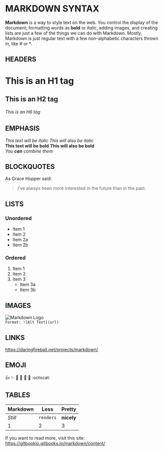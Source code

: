 # MARKDOWN SYNTAX
__Markdown__ is a way to style text on the web. You control the display of the document; formatting words as __bold__ or _italic_, adding images, and creating lists are just a few of the things we can do with Markdown. Mostly, Markdown is just regular text with a few non-alphabetic characters thrown in, like # or *.

## HEADERS
# This is an H1 tag
## This is an H2 tag
###### This is an H6 tag

## EMPHASIS
*This text will be italic* _This will also be italic_<br>
**This text will be bold** __This will also be bold__<br>
*You **can** combine them*

## BLOCKQUOTES
As Grace Hopper said:
> I’ve always been more interested 
> in the future than in the past.

## LISTS
### Unordered
* Item 1
* Item 2
* Item 2a 
* Item 2b

### Ordered
1. Item 1 
2. Item 2 
3. Item 3
    * Item 3a 
    * Item 3b
    
## IMAGES
![Markdown Logo](http://www.ideliverable.com/Themes/Evasive/Images/Markdown-128.png)<br>
`Format: ![Alt Text](url)`

## LINKS
https://daringfireball.net/projects/markdown/

## EMOJI
:+1: :sparkles: :camel: :tada:
:rocket: :metal: :octocat:

## TABLES
Markdown | Less | Pretty
--- | --- | ---
*Still* | `renders` | **nicely**
1 | 2 | 3

If you want to read more, visit this site: https://gitbookio.gitbooks.io/markdown/content/
